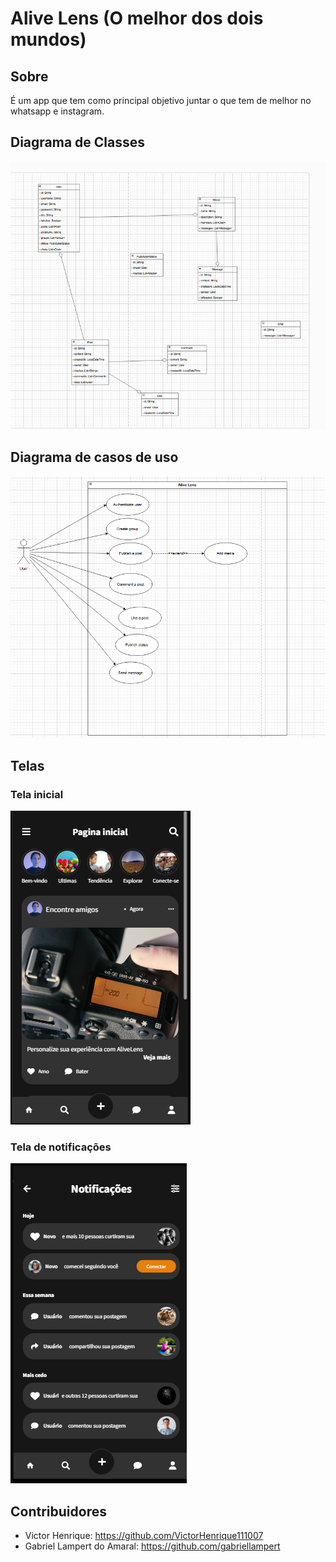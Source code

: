 # Alive Lens (O melhor dos dois mundos)

## Sobre

É um app que tem como principal objetivo juntar o que tem de melhor
no whatsapp e instagram.

## Diagrama de Classes
<img src="diagrams/alive-lens-class-diagram.png" width="600">

## Diagrama de casos de uso
<img src="diagrams/alive-lens-use-case-diagram.png" width="600">


## Telas

### Tela inicial
<img src="telas/tela-inicial-perto.png">


### Tela de notificações
<img src="telas/tela-de-notificacoes.png">



## Contribuidores

- Victor Henrique: https://github.com/VictorHenrique111007
- Gabriel Lampert do Amaral: https://github.com/gabriellampert

